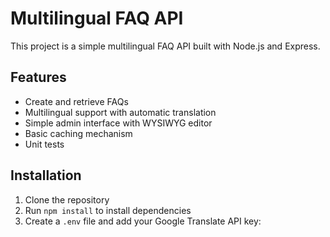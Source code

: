 # Multilingual FAQ API

This project is a simple multilingual FAQ API built with Node.js and Express.

## Features

- Create and retrieve FAQs
- Multilingual support with automatic translation
- Simple admin interface with WYSIWYG editor
- Basic caching mechanism
- Unit tests

## Installation

1. Clone the repository
2. Run `npm install` to install dependencies
3. Create a `.env` file and add your Google Translate API key: